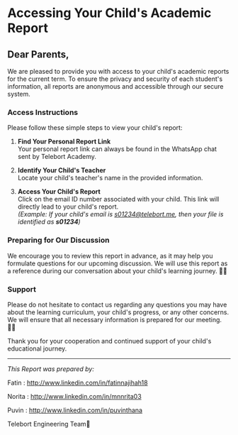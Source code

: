 # Accessing Your Child's Academic Report

## Dear Parents,

We are pleased to provide you with access to your child's academic reports for the current term. To ensure the privacy and security of each student's information, all reports are anonymous and accessible through our secure system.

### Access Instructions

Please follow these simple steps to view your child's report:

1. **Find Your Personal Report Link**  
   Your personal report link can always be found in the WhatsApp chat sent by Telebort Academy.

2. **Identify Your Child's Teacher**  
   Locate your child's teacher's name in the provided information.

3. **Access Your Child's Report**  
   Click on the email ID number associated with your child. This link will directly lead to your child's report.  
   *(Example: If your child's email is s01234@telebort.me, then your file is identified as **s01234**)*

### Preparing for Our Discussion

We encourage you to review this report in advance, as it may help you formulate questions for our upcoming discussion. We will use this report as a reference during our conversation about your child's learning journey. 🚀✨

### Support

Please do not hesitate to contact us regarding any questions you may have about the learning curriculum, your child's progress, or any other concerns. We will ensure that all necessary information is prepared for our meeting. 🙌🏻

Thank you for your cooperation and continued support of your child's educational journey.

---

*This Report was prepared by:*  

Fatin  : http://www.linkedin.com/in/fatinnajihah18

Norita : http://www.linkedin.com/in/mnnrita03

Puvin  : http://www.linkedin.com/in/puvinthana

Telebort Engineering Team🧡
